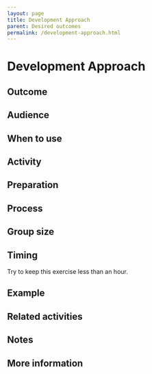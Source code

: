 ```yaml
---
layout: page
title: Development Approach
parent: Desired outcomes
permalink: /development-approach.html
---
```

# Development Approach

## Outcome

## Audience

## When to use

## Activity

## Preparation

## Process

## Group size

## Timing

Try to keep this exercise less than an hour.

## Example

## Related activities

## Notes

## More information
